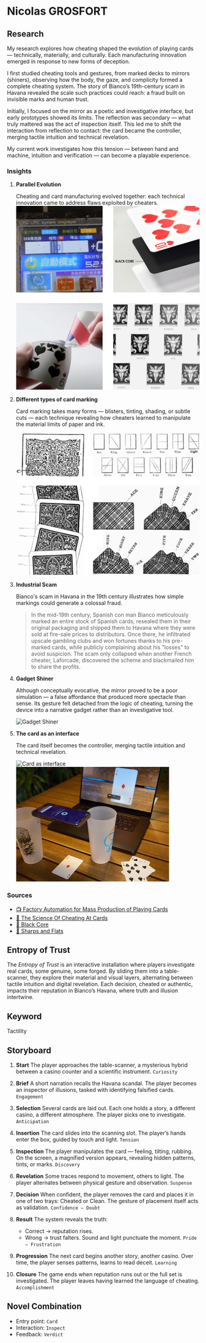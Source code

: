 # Nicolas GROSFORT

## Research

My research explores how cheating shaped the evolution of playing cards — technically, materially, and culturally. Each manufacturing innovation emerged in response to new forms of deception.

I first studied cheating tools and gestures, from marked decks to mirrors (shiners), observing how the body, the gaze, and complicity formed a complete cheating system. The story of Bianco’s 19th-century scam in Havana revealed the scale such practices could reach: a fraud built on invisible marks and human trust.

Initially, I focused on the mirror as a poetic and investigative interface, but early prototypes showed its limits. The reflection was secondary — what truly mattered was the act of inspection itself. This led me to shift the interaction from reflection to contact: the card became the controller, merging tactile intuition and technical revelation.

My current work investigates how this tension — between hand and machine, intuition and verification — can become a playable experience.

### Insights

1. **Parallel Evolution**

    Cheating and card manufacturing evolved together: each technical innovation came to address flaws exploited by cheaters.
    ![Manufacture](/process/concepts/images/concept-1.png)

2. **Different types of card marking**

    Card marking takes many forms — blisters, tinting, shading, or subtle cuts — each technique revealing how cheaters learned to manipulate the material limits of paper and ink.

    ![Marked card](/process/concepts/images/concept-4.png)

3. **Industrial Scam**

    Bianco's scam in Havana in the 19th century illustrates how simple markings could generate a colossal fraud.

    > In the mid-19th century, Spanish con man Bianco meticulously marked an entire stock of Spanish cards, resealed them in their original packaging and shipped them to Havana where they were sold at fire-sale prices to distributors. Once there, he infiltrated upscale gambling clubs and won fortunes thanks to his pre-marked cards, while publicly complaining about his "losses" to avoid suspicion. The scam only collapsed when another French cheater, Laforcade, discovered the scheme and blackmailed him to share the profits.

4. **Gadget Shiner**

    Although conceptually evocative, the mirror proved to be a poor simulation — a false affordance that produced more spectacle than sense. Its gesture felt detached from the logic of cheating, turning the device into a narrative gadget rather than an investigative tool.

    ![Gadget Shiner](/process/concepts/images/concept-21.gif)

5. **The card as an interface**

    The card itself becomes the controller, merging tactile intuition and technical revelation.

    ![Card as interface](/process/concepts/images/concept-19.gif)
    ![Setup](/process/concepts/images/concept-20.jpeg)

### Sources

- [📺 Factory Automation for Mass Production of Playing Cards](https://youtube.com/watch?v=JpaNgAX60W8&si=SHZ5Mh_qh8YfJg8M)
- [📰 The Science Of Cheating At Cards](https://www.inventionandtech.com/content/science-cheating-cards-1)
- [📰 Black Core](https://cardprintpros.com/printing-academy/black-core-cardstock/)
- [📘 Sharps and Flats](https://www.gutenberg.org/files/41169/41169-h/41169-h.htm)

## Entropy of Trust

The *Entropy of Trust* is an interactive installation where players investigate real cards, some genuine, some forged.
By sliding them into a table-scanner, they explore their material and visual layers, alternating between tactile intuition and digital revelation. Each decision, cheated or authentic, impacts their reputation in Bianco’s Havana, where truth and illusion intertwine.

## Keyword

Tactility

## Storyboard

 1. **Start**
    The player approaches the table-scanner, a mysterious hybrid between a casino counter and a scientific instrument.
    `Curiosity`

 2. **Brief**
    A short narration recalls the Havana scandal. The player becomes an inspector of illusions, tasked with identifying falsified cards.
    `Engagement`

 3. **Selection**
    Several cards are laid out. Each one holds a story, a different casino, a different atmosphere. The player picks one to investigate.
    `Anticipation`

 4. **Insertion**
    The card slides into the scanning slot. The player’s hands enter the box, guided by touch and light.
    `Tension`

 5. **Inspection**
    The player manipulates the card — feeling, tilting, rubbing. On the screen, a magnified version appears, revealing hidden patterns, tints, or marks.
    `Discovery`

 6. **Revelation**
    Some traces respond to movement, others to light. The player alternates between physical gesture and observation.
    `Suspense`

 7. **Decision**
    When confident, the player removes the card and places it in one of two trays: Cheated or Clean.
    The gesture of placement itself acts as validation.
    `Confidence – Doubt`

 8. **Result**
    The system reveals the truth:
    - Correct → reputation rises.
    - Wrong → trust falters.
    Sound and light punctuate the moment.
    `Pride – Frustration`

 9. **Progression**
    The next card begins another story, another casino. Over time, the player senses patterns, learns to read deceit.
    `Learning`

 10. **Closure**
    The game ends when reputation runs out or the full set is investigated.
    The player leaves having learned the language of cheating.
    `Accomplishment`

## Novel Combination

- Entry point: `Card`
- Interaction: `Inspect`
- Feedback: `Verdict`
